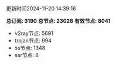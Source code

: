 更新时间2024-11-20 14:39:16

**总订阅: 3190**
**总节点: 23028**
**有效节点: 8041**
- v2ray节点: 5691
- trojan节点: 994
- ss节点: 1348
- ssr节点: 8
